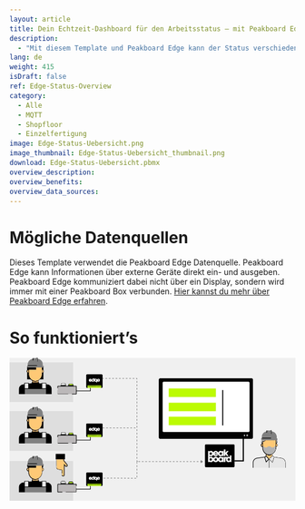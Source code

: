 ```yaml
---
layout: article
title: Dein Echtzeit-Dashboard für den Arbeitsstatus – mit Peakboard Edge alle Arbeitsplätze im Blick
description: 
  - "Mit diesem Template und Peakboard Edge kann der Status verschiedener Arbeitsplätze in Echtzeit angezeigt werden. Verschiedene Farben sollen dabei Transparenz über die Produktivität der einzelnen Arbeitsplätze schaffen: Grün bedeutet alles ist in Ordnung, blau bedeutet geplante Pause und rot bedeutet, es gibt an diesem Arbeitsplatz ein Problem. Jetzt herunterladen!"
lang: de
weight: 415
isDraft: false
ref: Edge-Status-Overview
category:
  - Alle
  - MQTT
  - Shopfloor
  - Einzelfertigung
image: Edge-Status-Uebersicht.png
image_thumbnail: Edge-Status-Uebersicht_thumbnail.png
download: Edge-Status-Uebersicht.pbmx
overview_description:
overview_benefits:
overview_data_sources:
---
```

# Mögliche Datenquellen

Dieses Template verwendet die Peakboard Edge Datenquelle. Peakboard Edge kann Informationen über externe Geräte direkt ein- und ausgeben. Peakboard Edge kommuniziert dabei nicht über ein Display, sondern wird immer mit einer Peakboard Box verbunden. [Hier kannst du mehr über Peakboard Edge erfahren](https://peakboard.com/produkt/peakboard-edge/).


# So funktioniert’s

![image_live](edge-use-case-production.gif)
